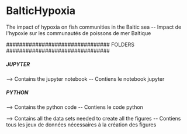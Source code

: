 # BalticHypoxia
The impact of hypoxia on fish communities in the Baltic sea  --  Impact de l'hypoxie sur les communautés de poissons de mer Baltique


################################ FOLDERS ################################

##### JUPYTER #####
--> Contains the jupyter notebook  --  Contiens le notebook jupyter


##### PYTHON #####
--> Contains the python code  --  Contiens le code python

--> Contains all the data sets needed to create all the figures  --  Contiens tous les jeux de données nécessaires à la création des figures
